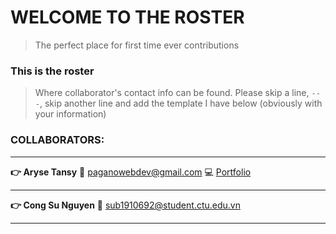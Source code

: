 # WELCOME TO THE ROSTER

> The perfect place for first time ever contributions

### This is the roster

> Where collaborator's contact info can be found. Please skip a line, `---`, skip another line and add the template I have below (obviously with your information)

### COLLABORATORS:

---

**:point_right: Aryse Tansy**
:e-mail: paganowebdev@gmail.com
:computer: [Portfolio](https://www.pagano.dev/)

---

**:point_right: Cong Su Nguyen**
:e-mail: sub1910692@student.ctu.edu.vn

---
